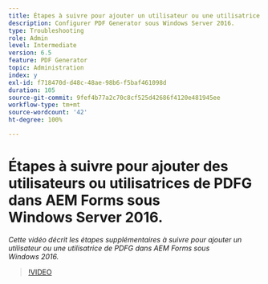 ```yaml
---
title: Étapes à suivre pour ajouter un utilisateur ou une utilisatrice de PDFG sous Windows Server 2016.
description: Configurer PDF Generator sous Windows Server 2016.
type: Troubleshooting
role: Admin
level: Intermediate
version: 6.5
feature: PDF Generator
topic: Administration
index: y
exl-id: f718470d-d48c-48ae-98b6-f5baf461098d
duration: 105
source-git-commit: 9fef4b77a2c70c8cf525d42686f4120e481945ee
workflow-type: tm+mt
source-wordcount: '42'
ht-degree: 100%

---
```


# Étapes à suivre pour ajouter des utilisateurs ou utilisatrices de PDFG dans AEM Forms sous Windows Server 2016.

*Cette vidéo décrit les étapes supplémentaires à suivre pour ajouter un utilisateur ou une utilisatrice de PDFG dans AEM Forms sous Windows 2016.*

>[!VIDEO](https://video.tv.adobe.com/v/335479?quality=12&learn=on)
